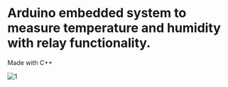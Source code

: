 # Arduino embedded system to measure temperature and humidity with relay functionality.

Made with C++

![1](https://i.postimg.cc/0NW9zFDm/1-resize.jpg)
